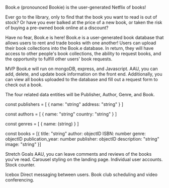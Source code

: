 Book.e (pronounced Bookie) is the user-generated Netflix of books!

Ever go to the library, only to find that the book you want to read is out of stock? Or have you ever balked at the price of a new book, or taken the risk of buying a pre-owned book online at a discount?

Have no fear, Book.e is here!  Book.e is a user-generated book database that allows users to rent and trade books with one another!  Users can upload their book collections into the Book.e database.  In return, they will have access to other people's book collections, the ability to request books, and the opportunity to fulfill other users' book requests.  

MVP
Book.e will run on mongoDB, express, and Javascript.  AAU, you can add, delete, and update book information on the front end.  Additionally, you can view all books uploaded to the database and fill out a request form to check out a book.

The four related data entities will be Publisher, Author, Genre, and Book.

const publishers = [
    {
        name: "string"
        address: "string"
    }
]

const authors = [
    {
        name: "string"
        country: "string"
    }
]

const genres = [
    {
        name: (string)
    }
]

const books = [{
    title: "string"
    author: objectID
    ISBN: number
    genre: objectID
    publication_year: number
    publisher: objectID
    description: "string"
    image: "string"
}]


Stretch Goals
AAU, you can leave comments and reviews of the books you've read.
Carousel styling on the landing page.
Individual user accounts.
Stock counter.

Icebox
Direct messaging between users.
Book club scheduling and video conferencing.









